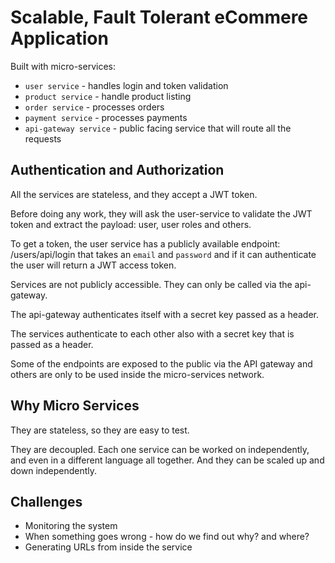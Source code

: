 # Scalable, Fault Tolerant eCommere Application

Built with micro-services:

- `user service` - handles login and token validation
- `product service` - handle product listing
- `order service` - processes orders
- `payment service` - processes payments
- `api-gateway service` - public facing service that will route all the requests


## Authentication and Authorization 

All the services are stateless, and they accept a JWT token. 

Before doing any work, they will ask the user-service to validate the JWT token
and extract the payload: user, user roles and others. 

To get a token, the user service has a publicly available endpoint: /users/api/login
that takes an `email` and `password` and if it can authenticate the user will
return a JWT access token. 

Services are not publicly accessible. They can only be called via the api-gateway.

The api-gateway authenticates itself with a secret key passed as a header.

The services authenticate to each other also with a secret key that is passed as a 
header. 

Some of the endpoints are exposed to the public via the API gateway and others
are only to be used inside the micro-services network.

## Why Micro Services

They are stateless, so they are easy to test.

They are decoupled. Each one service can be worked on independently, and even
in a different language all together. And they can be scaled up and down
independently. 

## Challenges

- Monitoring the system
- When something goes wrong - how do we find out why? and where?
- Generating URLs from inside the service
